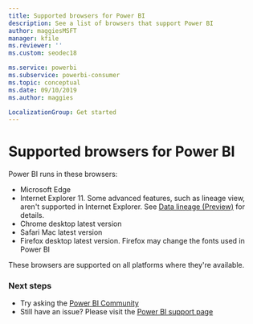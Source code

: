 ```yaml
---
title: Supported browsers for Power BI
description: See a list of browsers that support Power BI
author: maggiesMSFT
manager: kfile
ms.reviewer: ''
ms.custom: seodec18

ms.service: powerbi
ms.subservice: powerbi-consumer
ms.topic: conceptual
ms.date: 09/10/2019
ms.author: maggies

LocalizationGroup: Get started
---
```

# Supported browsers for Power BI
Power BI runs in these browsers:

- Microsoft Edge
- Internet Explorer 11. Some advanced features, such as lineage view, aren't supported in Internet Explorer. See [Data lineage (Preview)](service-data-lineage.md) for details.
- Chrome desktop latest version
- Safari Mac latest version
- Firefox desktop latest version. Firefox may change the fonts used in Power BI 

These browsers are supported on all platforms where they're available.

### Next steps
* Try asking the [Power BI Community](http://community.powerbi.com/)
* Still have an issue? Please visit the [Power BI support page](https://powerbi.microsoft.com/support/)

